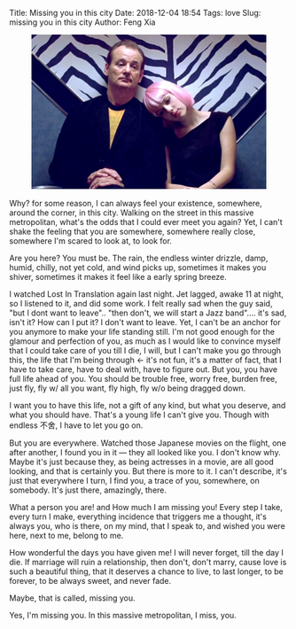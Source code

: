 Title: Missing you in this city
Date: 2018-12-04 18:54
Tags: love
Slug: missing you in this city
Author: Feng Xia



<figure class="col l8 m8 s12">
  <img src="/images/lost%20in%20translation.png"/>
</figure>


Why? for some reason, I can always feel your existence, somewhere,
around the corner, in this city. Walking on the street in this massive
metropolitan, what's the odds that I could ever meet you again? Yet, I
can't shake the feeling that you are somewhere, somewhere really
close, somewhere I'm scared to look at, to look for.

Are you here? You must be. The rain, the endless winter drizzle, damp,
humid, chilly, not yet cold, and wind picks up, sometimes it makes you
shiver, sometimes it makes it feel like a early spring breeze. 

I watched Lost In Translation again last night. Jet lagged, awake 11
at night, so I listened to it, and did some work. I felt really sad
when the guy said, "but I dont want to leave".. "then don't, we will
start a Jazz band".... it's sad, isn't it? How can I put it? I don't
want to leave. Yet, I can't be an anchor for you anymore to make your
life standing still. I'm not good enough for the glamour and
perfection of you, as much as I would like to convince myself that I
could take care of you till I die, I will, but I can't make you go
through this, the life that I'm being through &larr; it's not fun,
it's a matter of fact, that I have to take care, have to deal with,
have to figure out. But you, you have full life ahead of you. You
should be trouble free, worry free, burden free, just fly, fly w/ all
you want, fly high, fly w/o being dragged down.

I want you to have this life, not a gift of any kind, but what you
deserve, and what you should have. That's a young life I can't give
you. Though with endless 不舍, I have to let you go on.

But you are everywhere. Watched those Japanese movies on the flight,
one after another, I found you in it &mdash; they all looked like
you. I don't know why. Maybe it's just because they, as being
actresses in a movie, are all good looking, and that is certainly
you. But there is more to it. I can't describe, it's just that
everywhere I turn, I find you, a trace of you, somewhere, on
somebody. It's just there, amazingly, there.

What a person you are! and How much I am missing you! Every step I
take, every turn I make, everything incidence that triggers me a
thought, it's always you, who is there, on my mind, that I speak to,
and wished you were here, next to me, belong to me.

How wonderful the days you have given me! I will never forget, till
the day I die. If marriage will ruin a relationship, then don't, don't
marry, cause love is such a beautiful thing, that it deserves a chance
to live, to last longer, to be forever, to be always sweet, and never
fade.

Maybe, that is called, missing you.

Yes, I'm missing you. In this massive metropolitan, I miss, you.
